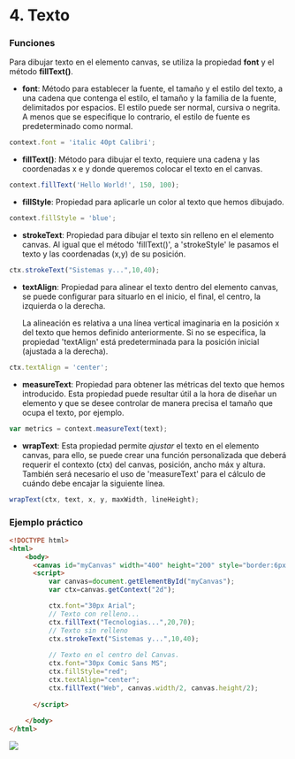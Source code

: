 # 4. Texto

### Funciones

Para dibujar texto en el elemento canvas, se utiliza la propiedad **font** y el método **fillText()**.

- **font**: Método para establecer la fuente, el tamaño y el estilo del texto, 
a una cadena que contenga el estilo, el tamaño y la familia de la fuente, delimitados por espacios. 
El estilo puede ser normal, cursiva o negrita. A menos que se especifique lo contrario, el estilo de fuente es predeterminado como normal.

```javascript
context.font = 'italic 40pt Calibri';
```

- **fillText()**: Método para dibujar el texto, requiere una cadena y las coordenadas x e y donde queremos colocar el texto en el canvas.

```javascript
context.fillText('Hello World!', 150, 100);
```

- **fillStyle**: Propiedad para aplicarle un color al texto que hemos dibujado.

```javascript
context.fillStyle = 'blue';
```

- **strokeText**: Propiedad para dibujar el texto sin relleno en el elemento canvas.
Al igual que el método 'fillText()', a 'strokeStyle' le pasamos el texto y las coordenadas (x,y) de su posición.

```javascript
ctx.strokeText("Sistemas y...",10,40);
```

- **textAlign**: Propiedad para alinear el texto dentro del elemento canvas, se puede configurar para situarlo en 
el inicio, el final, el centro, la izquierda o la derecha. 

  La alineación es relativa a una línea vertical imaginaria en la posición x del texto que hemos definido anteriormente.
Si no se especifica, la propiedad 'textAlign' está predeterminada para la posición inicial (ajustada a la derecha).

```javascript
ctx.textAlign = 'center';
```

- **measureText**: Propiedad para obtener las métricas del texto que hemos introducido. Esta propiedad puede resultar 
útil a la hora de diseñar un elemento y que se desee controlar de manera precisa el tamaño que ocupa el texto, por ejemplo.

```javascript
var metrics = context.measureText(text);
```

- **wrapText**: Esta propiedad permite *ajustar* el texto en el elemento canvas, para ello, se puede crear una función
personalizada que deberá requerir el contexto (ctx) del canvas, posición, ancho máx y altura. También será necesario el uso 
de 'measureText' para el cálculo de cuándo debe encajar la siguiente línea.

```javascript
wrapText(ctx, text, x, y, maxWidth, lineHeight);
```


### Ejemplo práctico

```html
<!DOCTYPE html>
<html>
    <body>
      <canvas id="myCanvas" width="400" height="200" style="border:6px solid #d3d3d3;"></canvas>
      <script>
          var canvas=document.getElementById("myCanvas");
          var ctx=canvas.getContext("2d");

          ctx.font="30px Arial";
          // Texto con relleno...
          ctx.fillText("Tecnologias...",20,70);
          // Texto sin relleno
          ctx.strokeText("Sistemas y...",10,40);
      
          // Texto en el centro del Canvas.
          ctx.font="30px Comic Sans MS";
          ctx.fillStyle="red";
          ctx.textAlign="center";
          ctx.fillText("Web", canvas.width/2, canvas.height/2);
      
      </script>
        
    </body>
</html>     
```

![](https://s29.postimg.org/kb4jciqev/texto.png)